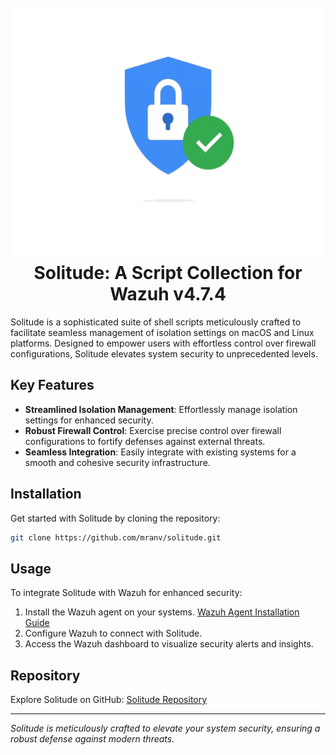 <h1 align="center">
<br>
<img src=assets/techanv-security.gif height="400" >
<br>
<strong>Solitude: A Script Collection for Wazuh v4.7.4</strong>
</h1>

Solitude is a sophisticated suite of shell scripts meticulously crafted to facilitate seamless management of isolation settings on macOS and Linux platforms. Designed to empower users with effortless control over firewall configurations, Solitude elevates system security to unprecedented levels.

## Key Features

- **Streamlined Isolation Management**: Effortlessly manage isolation settings for enhanced security.
- **Robust Firewall Control**: Exercise precise control over firewall configurations to fortify defenses against external threats.
- **Seamless Integration**: Easily integrate with existing systems for a smooth and cohesive security infrastructure.

## Installation

Get started with Solitude by cloning the repository:

```bash
git clone https://github.com/mranv/solitude.git
```

## Usage

To integrate Solitude with Wazuh for enhanced security:

1. Install the Wazuh agent on your systems. [Wazuh Agent Installation Guide](https://documentation.wazuh.com/current/user-manual/capabilities/agent/index.html)
2. Configure Wazuh to connect with Solitude.
3. Access the Wazuh dashboard to visualize security alerts and insights.

## Repository

Explore Solitude on GitHub: [Solitude Repository](https://github.com/mranv/solitude)

---

_Solitude is meticulously crafted to elevate your system security, ensuring a robust defense against modern threats._
